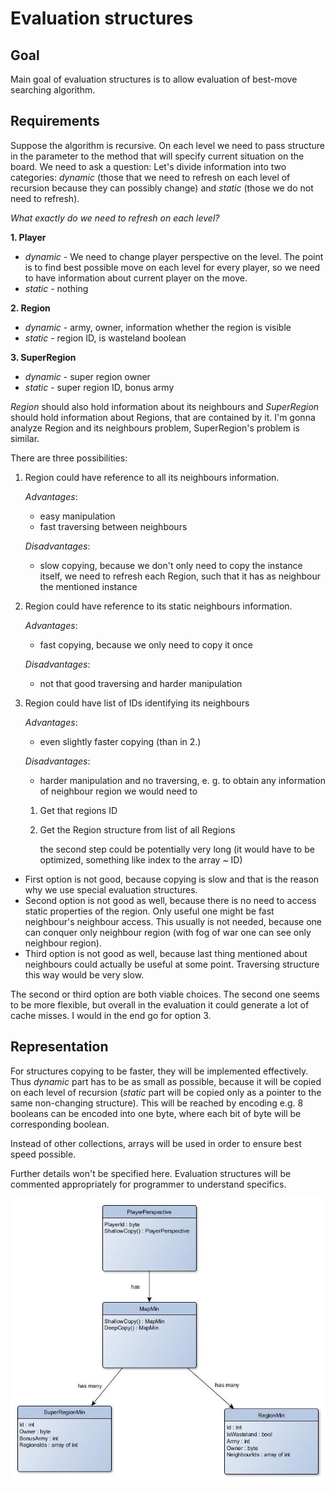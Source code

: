 # Evaluation structures
## Goal
Main goal of evaluation structures is to allow evaluation of best-move
searching algorithm.

## Requirements
Suppose the algorithm is recursive. On each level we need to pass structure in the parameter
to the method that will specify current situation on the board. We need to ask a question:
Let's divide information into two categories: *dynamic* (those that we need to refresh
on each level of recursion because they can possibly change) and *static* (those we do not need to refresh).

*What exactly do we need to refresh on each level?*

**1. Player**
- *dynamic* - We need to change player perspective on the level. The point is to find best possible move on each
level for every player, so we need to have information about current player on the move.
- *static* - nothing

**2. Region**
- *dynamic* - army, owner, information whether the region is visible
- *static* - region ID, is wasteland boolean

**3. SuperRegion**
- *dynamic* - super region owner
- *static* - super region ID, bonus army

*Region* should also hold information about its neighbours and *SuperRegion* should
hold information about Regions, that are contained by it. I'm gonna analyze Region and its neighbours problem,
SuperRegion's problem is similar.

There are three possibilities:
1. Region could have reference to all its neighbours information.

	*Advantages*:
	- easy manipulation
	- fast traversing between neighbours

	*Disadvantages*:
	- slow copying, because we don't only need to copy the instance itself, we need
	to refresh each Region, such that it has as neighbour the mentioned instance

2. Region could have reference to its static neighbours information.

	*Advantages*:
	- fast copying, because we only need to copy it once

	*Disadvantages*:
	- not that good traversing and harder manipulation

3. Region could have list of IDs identifying its neighbours

	*Advantages*:
	- even slightly faster copying (than in 2.)

	*Disadvantages*:
	- harder manipulation and no traversing, e. g. to obtain any information of neighbour region
	we would need to
	1. Get that regions ID
	2. Get the Region structure from list of all Regions

		the second step could be potentially very long (it would have to be optimized, something like index
		to the array ~ ID)

- First option is not good, because copying is slow and that is the reason why we use special evaluation structures.
- Second option is not good as well, because there is no need to access static properties of the region.
Only useful one might be fast neighbour's neighbour access. This usually is not needed, because one can conquer
only neighbour region (with fog of war one can see only neighbour region).
- Third option is not good as well, because last thing mentioned about neighbours could actually be useful
at some point. Traversing structure this way would be very slow.

The second or third option are both viable choices. The second one seems to be more flexible, but
overall in the evaluation it could generate a lot of cache misses. I would in the end go for option
3.

## Representation
For structures copying to be faster, they will be implemented effectively. Thus *dynamic* part 
has to be as small as possible, because it will be copied on each level of recursion (*static* part will
be copied only as a pointer to the same non-changing structure). This will be reached by encoding
e.g. 8 booleans can be encoded into one byte, where each bit of byte will be corresponding boolean.

Instead of other collections, arrays will be used in order to ensure best speed possible.

Further details won't be specified here. Evaluation structures will be commented appropriately for 
programmer to understand specifics.

![Evaluation structures design image](evaluationStructures.jpg)
